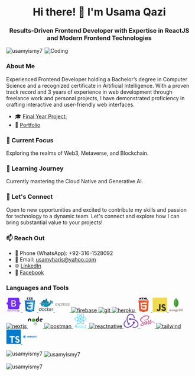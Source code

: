 <h1 align="center">Hi there! 👋 I'm Usama Qazi</h1>
<h3 align="center">Results-Driven Frontend Developer with Expertise in ReactJS and Modern Frontend 
Technologies</h3>
<img align="right" alt="Coding" width="400" src="https://github.com/usamyismy7/usamyismy7/assets/67833697/44cfff94-0710-4931-a1ab-3b0a4c84f6d4">
<p align="left"> <img src="https://komarev.com/ghpvc/?username=usamyismy7&label=Profile%20views&color=0e75b6&style=flat" alt="usamyismy7" /> </p>

### About Me

Experienced Frontend Developer holding a Bachelor’s degree in Computer Science and a recognized certificate in Artificial 
Intelligence. With a proven track record and 3 years of experience in web development through freelance work and personal 
projects, I have demonstrated proficiency in crafting interactive and user-friendly web interfaces.

- 🎓 [Final Year Project:](https://cdc.cuiwah.edu.pk/Event/Project/5564)
- 💼 [Portfolio](https://bit.ly/usama-portfolio-projects)

### 🔭 Current Focus                                        

Exploring the realms of Web3, Metaverse, and Blockchain.

### 🌱 Learning Journey

Currently mastering the Cloud Native and Generative AI.

### 🚀 Let's Connect

Open to new opportunities and excited to contribute my skills and passion for technology to a dynamic team. Let's connect and explore how I can bring substantial value to your projects!

### 📫 Reach Out

- 📱 Phone (WhatsApp): +92-316-1528092
- 📧 Email: usamyharis@yahoo.com
- 🌐 [LinkedIn](https://www.linkedin.com/in/usamyismy7)
- 👥 [Facebook](https://www.facebook.com/usamyismy)                    

### Languages and Tools
<p align="left"> <a href="https://getbootstrap.com" target="_blank" rel="noreferrer"> <img src="https://raw.githubusercontent.com/devicons/devicon/master/icons/bootstrap/bootstrap-plain-wordmark.svg" alt="bootstrap" width="40" height="40"/> </a> <a href="https://www.w3schools.com/css/" target="_blank" rel="noreferrer"> <img src="https://raw.githubusercontent.com/devicons/devicon/master/icons/css3/css3-original-wordmark.svg" alt="css3" width="40" height="40"/> </a> <a href="https://www.docker.com/" target="_blank" rel="noreferrer"> <img src="https://raw.githubusercontent.com/devicons/devicon/master/icons/docker/docker-original-wordmark.svg" alt="docker" width="40" height="40"/> </a> <a href="https://expressjs.com" target="_blank" rel="noreferrer"> <img src="https://raw.githubusercontent.com/devicons/devicon/master/icons/express/express-original-wordmark.svg" alt="express" width="40" height="40"/> </a> <a href="https://firebase.google.com/" target="_blank" rel="noreferrer"> <img src="https://www.vectorlogo.zone/logos/firebase/firebase-icon.svg" alt="firebase" width="40" height="40"/> </a> <a href="https://git-scm.com/" target="_blank" rel="noreferrer"> <img src="https://www.vectorlogo.zone/logos/git-scm/git-scm-icon.svg" alt="git" width="40" height="40"/> </a> <a href="https://heroku.com" target="_blank" rel="noreferrer"> <img src="https://www.vectorlogo.zone/logos/heroku/heroku-icon.svg" alt="heroku" width="40" height="40"/> </a> <a href="https://www.w3.org/html/" target="_blank" rel="noreferrer"> <img src="https://raw.githubusercontent.com/devicons/devicon/master/icons/html5/html5-original-wordmark.svg" alt="html5" width="40" height="40"/> </a> <a href="https://developer.mozilla.org/en-US/docs/Web/JavaScript" target="_blank" rel="noreferrer"> <img src="https://raw.githubusercontent.com/devicons/devicon/master/icons/javascript/javascript-original.svg" alt="javascript" width="40" height="40"/> </a> <a href="https://www.mongodb.com/" target="_blank" rel="noreferrer"> <img src="https://raw.githubusercontent.com/devicons/devicon/master/icons/mongodb/mongodb-original-wordmark.svg" alt="mongodb" width="40" height="40"/> </a> <a href="https://nextjs.org/" target="_blank" rel="noreferrer"> <img src="https://cdn.worldvectorlogo.com/logos/nextjs-2.svg" alt="nextjs" width="40" height="40"/> </a> <a href="https://nodejs.org" target="_blank" rel="noreferrer"> <img src="https://raw.githubusercontent.com/devicons/devicon/master/icons/nodejs/nodejs-original-wordmark.svg" alt="nodejs" width="40" height="40"/> </a> <a href="https://postman.com" target="_blank" rel="noreferrer"> <img src="https://www.vectorlogo.zone/logos/getpostman/getpostman-icon.svg" alt="postman" width="40" height="40"/> </a> <a href="https://reactjs.org/" target="_blank" rel="noreferrer"> <img src="https://raw.githubusercontent.com/devicons/devicon/master/icons/react/react-original-wordmark.svg" alt="react" width="40" height="40"/> </a> <a href="https://reactnative.dev/" target="_blank" rel="noreferrer"> <img src="https://reactnative.dev/img/header_logo.svg" alt="reactnative" width="40" height="40"/> </a> <a href="https://redux.js.org" target="_blank" rel="noreferrer"> <img src="https://raw.githubusercontent.com/devicons/devicon/master/icons/redux/redux-original.svg" alt="redux" width="40" height="40"/> </a> <a href="https://sass-lang.com" target="_blank" rel="noreferrer"> <img src="https://raw.githubusercontent.com/devicons/devicon/master/icons/sass/sass-original.svg" alt="sass" width="40" height="40"/> </a> <a href="https://tailwindcss.com/" target="_blank" rel="noreferrer"> <img src="https://www.vectorlogo.zone/logos/tailwindcss/tailwindcss-icon.svg" alt="tailwind" width="40" height="40"/> </a> <a href="https://www.typescriptlang.org/" target="_blank" rel="noreferrer"> <img src="https://raw.githubusercontent.com/devicons/devicon/master/icons/typescript/typescript-original.svg" alt="typescript" width="40" height="40"/> </a> <a href="https://webpack.js.org" target="_blank" rel="noreferrer"> <img src="https://raw.githubusercontent.com/devicons/devicon/d00d0969292a6569d45b06d3f350f463a0107b0d/icons/webpack/webpack-original-wordmark.svg" alt="webpack" width="40" height="40"/> </a> </p>

<p><img align="left" src="https://github-readme-stats.vercel.app/api/top-langs?username=usamyismy7&show_icons=true&locale=en&layout=compact" alt="usamyismy7" /></p>

<p>&nbsp;<img align="center" src="https://github-readme-stats.vercel.app/api?username=usamyismy7&show_icons=true&locale=en" alt="usamyismy7" /></p>

<p><img align="center" src="https://github-readme-streak-stats.herokuapp.com/?user=usamyismy7&" alt="usamyismy7" /></p>

